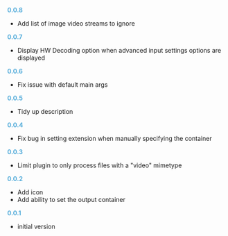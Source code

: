 
**<span style="color:#56adda">0.0.8</span>**
- Add list of image video streams to ignore

**<span style="color:#56adda">0.0.7</span>**
- Display HW Decoding option when advanced input settings options are displayed

**<span style="color:#56adda">0.0.6</span>**
- Fix issue with default main args

**<span style="color:#56adda">0.0.5</span>**
- Tidy up description

**<span style="color:#56adda">0.0.4</span>**
- Fix bug in setting extension when manually specifying the container

**<span style="color:#56adda">0.0.3</span>**
- Limit plugin to only process files with a "video" mimetype

**<span style="color:#56adda">0.0.2</span>**
- Add icon
- Add ability to set the output container

**<span style="color:#56adda">0.0.1</span>**
- initial version
